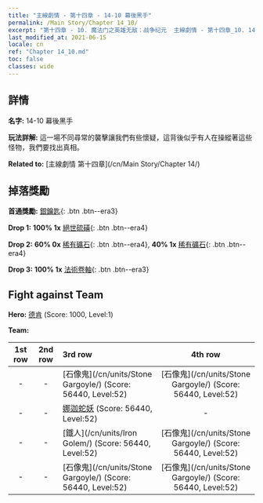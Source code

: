 ```yaml
---
title: "主線劇情 - 第十四章 - 14-10 幕後黑手"
permalink: /Main Story/Chapter 14_10/
excerpt: "第十四章 - 10. 魔法门之英雄无敌：战争纪元  主線劇情 - 第十四章_10. 14-10 幕後黑手"
last_modified_at: 2021-06-15
locale: cn
ref: "Chapter 14_10.md"
toc: false
classes: wide
---
```


## 詳情

 **名字:** 14-10 幕後黑手

 **玩法詳解:** 這一場不同尋常的襲擊讓我們有些懷疑，這背後似乎有人在操縱著這些怪物，我們要找出真相。

 **Related to:** [主線劇情 第十四章](/cn/Main Story/Chapter 14/)

## 掉落獎勵

 **首通獎勵:** [銀鑰匙](/cn/Items/con_693/){: .btn .btn--era3}

 **Drop 1:** **100% 1x** [絕世硫磺](/cn/Items/mat_50/){: .btn .btn--era4}

 **Drop 2:** **60% 0x** [稀有礦石](/cn/Items/mat_40/){: .btn .btn--era4}, **40% 1x** [稀有礦石](/cn/Items/mat_40/){: .btn .btn--era4}

 **Drop 3:** **100% 1x** [法術卷軸](/cn/Items/con_694/){: .btn .btn--era3}


## Fight against Team
 **Hero:** [德肯](/cn/heroes/Dracon/) (Score: 1000, Level:1)

 **Team:**


  | 1st row | 2nd row | 3rd row | 4th row |
  |:----:|:----:|:----|:----:|
  | - | - | [石像鬼](/cn/units/Stone Gargoyle/) (Score: 56440, Level:52)  | [石像鬼](/cn/units/Stone Gargoyle/) (Score: 56440, Level:52)  |
  | - | - | [娜迦蛇妖](/cn/units/Naga/) (Score: 56440, Level:52)  | - |
  | - | - | [鐵人](/cn/units/Iron Golem/) (Score: 56440, Level:52)  | [石像鬼](/cn/units/Stone Gargoyle/) (Score: 56440, Level:52)  |
  | - | - | [石像鬼](/cn/units/Stone Gargoyle/) (Score: 56440, Level:52)  | [石像鬼](/cn/units/Stone Gargoyle/) (Score: 56440, Level:52)  |


